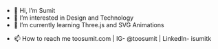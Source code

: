 - 👋 Hi, I’m Sumit
- 👀 I’m interested in Design and Technology
- 🌱 I’m currently learning Three.js and SVG Animations
<!-- - 💞️ I’m looking to collaborate on anything interesting -->
- 📫 How to reach me toosumit.com | IG- @toosumit | LinkedIn- isumitk
<!---
spark25/spark25 is a ✨ special ✨ repository because its `README.md` (this file) appears on your GitHub profile.
You can click the Preview link to take a look at your changes.
--->
